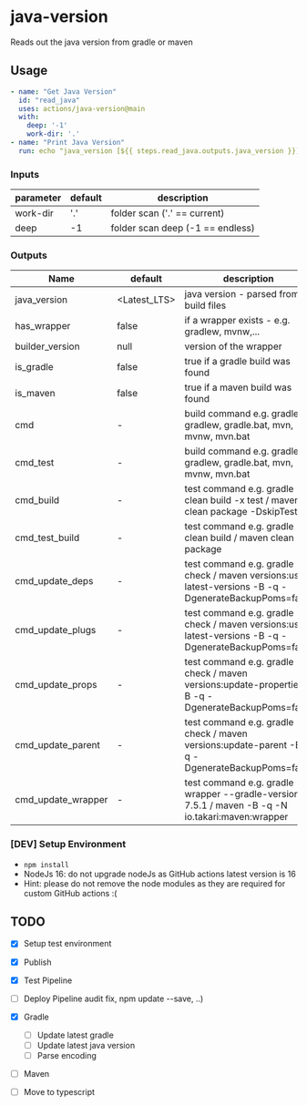 # java-version

Reads out the java version from gradle or maven

## Usage

```yaml
- name: "Get Java Version"
  id: "read_java"
  uses: actions/java-version@main
  with:
    deep: '-1'
    work-dir: '.'
- name: "Print Java Version"
  run: echo "java_version [${{ steps.read_java.outputs.java_version }}]"
```

### Inputs

| parameter | default | description                      |
|-----------|---------|----------------------------------|
| work-dir  | '.'     | folder scan ('.' == current)     |
| deep      | -1      | folder scan deep (-1 == endless) |

### Outputs

| Name               | default      | description                                                                                          |
|--------------------|--------------|------------------------------------------------------------------------------------------------------|
| java_version       | <Latest_LTS> | java version - parsed from build files                                                               |
| has_wrapper        | false        | if a wrapper exists - e.g. gradlew, mvnw,...                                                         |
| builder_version    | null         | version of the wrapper                                                                               |
| is_gradle          | false        | true if a gradle build was found                                                                     |
| is_maven           | false        | true if a maven build was found                                                                      |
| cmd                | -            | build command e.g. gradle, gradlew, gradle.bat, mvn, mvnw, mvn.bat                                   |
| cmd_test           | -            | build command e.g. gradle, gradlew, gradle.bat, mvn, mvnw, mvn.bat                                   |
| cmd_build          | -            | test command e.g. gradle clean build -x test / maven clean package -DskipTests                       |
| cmd_test_build     | -            | test command e.g. gradle clean build / maven clean package                                           |
| cmd_update_deps    | -            | test command e.g. gradle check / maven versions:use-latest-versions -B -q -DgenerateBackupPoms=false |
| cmd_update_plugs   | -            | test command e.g. gradle check / maven versions:use-latest-versions -B -q -DgenerateBackupPoms=false |
| cmd_update_props   | -            | test command e.g. gradle check / maven versions:update-properties -B -q -DgenerateBackupPoms=false   |
| cmd_update_parent  | -            | test command e.g. gradle check / maven versions:update-parent -B -q -DgenerateBackupPoms=false       |
| cmd_update_wrapper | -            | test command e.g. gradle wrapper --gradle-version 7.5.1 / maven -B -q -N io.takari:maven:wrapper     |

### \[DEV] Setup Environment

* `npm install`
* NodeJs 16: do not upgrade nodeJs as GitHub actions latest version is 16 
* Hint: please do not remove the node modules as they are required for custom GitHub actions :(

## TODO

* [x] Setup test environment
* [x] Publish
* [x] Test Pipeline
* [ ] Deploy Pipeline
  audit fix, npm update --save, ..)
* [x] Gradle
    * [ ] Update latest gradle
    * [ ] Update latest java version
    * [ ] Parse encoding
* [ ] Maven
* [ ] Move to typescript

